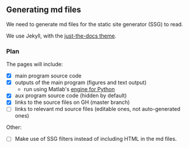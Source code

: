 
## Generating md files

We need to generate md files for the static site generator (SSG) to read.

We use Jekyll, with the [just-the-docs theme](https://pmarsceill.github.io/just-the-docs/).

### Plan

The pages will include:
* [x] main program source code
* [x] outputs of the main program (figures and text output)
  * run using Matlab's [engine for Python](https://www.mathworks.com/help/matlab/matlab-engine-for-python.html)
* [x] aux program source code (hidden by default)
* [x] links to the source files on GH (master branch)
* [ ] links to relevant md source files (editable ones, not auto-generated ones)

Other:
* [ ] Make use of SSG filters instead of including HTML in the md files.
